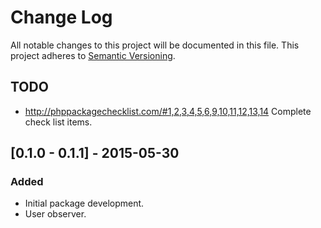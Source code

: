 # Change Log
All notable changes to this project will be documented in this file.
This project adheres to [Semantic Versioning](http://semver.org/).

## TODO
- http://phppackagechecklist.com/#1,2,3,4,5,6,9,10,11,12,13,14
  Complete check list items.

## [0.1.0 - 0.1.1] - 2015-05-30
### Added
- Initial package development.
- User observer.
